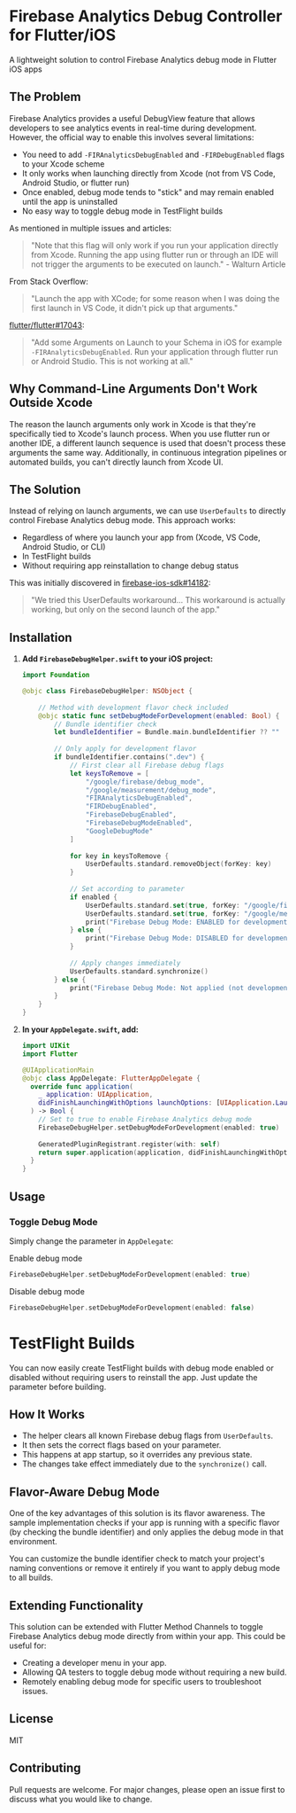 # Firebase Analytics Debug Controller for Flutter/iOS

A lightweight solution to control Firebase Analytics debug mode in Flutter iOS apps

## The Problem

Firebase Analytics provides a useful DebugView feature that allows developers to see analytics events in real-time during development. However, the official way to enable this involves several limitations:
- You need to add `-FIRAnalyticsDebugEnabled` and `-FIRDebugEnabled` flags to your Xcode scheme
- It only works when launching directly from Xcode (not from VS Code, Android Studio, or flutter run)
- Once enabled, debug mode tends to "stick" and may remain enabled until the app is uninstalled
- No easy way to toggle debug mode in TestFlight builds

As mentioned in multiple issues and articles:

> "Note that this flag will only work if you run your application directly from Xcode. Running the app using flutter run or through an IDE will not trigger the arguments to be executed on launch." - Walturn Article

From Stack Overflow:
> "Launch the app with XCode; for some reason when I was doing the first launch in VS Code, it didn't pick up that arguments."

[flutter/flutter#17043](https://github.com/flutter/flutter/issues/17043):
> "Add some Arguments on Launch to your Schema in iOS for example `-FIRAnalyticsDebugEnabled`. Run your application through flutter run or Android Studio. This is not working at all."

## Why Command-Line Arguments Don't Work Outside Xcode

The reason the launch arguments only work in Xcode is that they're specifically tied to Xcode's launch process. When you use flutter run or another IDE, a different launch sequence is used that doesn't process these arguments the same way. Additionally, in continuous integration pipelines or automated builds, you can't directly launch from Xcode UI.

## The Solution

Instead of relying on launch arguments, we can use `UserDefaults` to directly control Firebase Analytics debug mode. This approach works:
- Regardless of where you launch your app from (Xcode, VS Code, Android Studio, or CLI)
- In TestFlight builds
- Without requiring app reinstallation to change debug status

This was initially discovered in [firebase-ios-sdk#14182](https://github.com/firebase/firebase-ios-sdk/issues/14182):

> "We tried this UserDefaults workaround... This workaround is actually working, but only on the second launch of the app."

## Installation

1. **Add `FirebaseDebugHelper.swift` to your iOS project:**

    ```swift
    import Foundation

    @objc class FirebaseDebugHelper: NSObject {
        
        // Method with development flavor check included
        @objc static func setDebugModeForDevelopment(enabled: Bool) {
            // Bundle identifier check
            let bundleIdentifier = Bundle.main.bundleIdentifier ?? ""
            
            // Only apply for development flavor
            if bundleIdentifier.contains(".dev") {
                // First clear all Firebase debug flags
                let keysToRemove = [
                    "/google/firebase/debug_mode",
                    "/google/measurement/debug_mode",
                    "FIRAnalyticsDebugEnabled",
                    "FIRDebugEnabled",
                    "FirebaseDebugEnabled",
                    "FirebaseDebugModeEnabled",
                    "GoogleDebugMode"
                ]
                
                for key in keysToRemove {
                    UserDefaults.standard.removeObject(forKey: key)
                }
                
                // Set according to parameter
                if enabled {
                    UserDefaults.standard.set(true, forKey: "/google/firebase/debug_mode")
                    UserDefaults.standard.set(true, forKey: "/google/measurement/debug_mode")
                    print("Firebase Debug Mode: ENABLED for development flavor")
                } else {
                    print("Firebase Debug Mode: DISABLED for development flavor")
                }
                
                // Apply changes immediately
                UserDefaults.standard.synchronize()
            } else {
                print("Firebase Debug Mode: Not applied (not development flavor)")
            }
        }
    }
    ```

2. **In your `AppDelegate.swift`, add:**

    ```swift
    import UIKit
    import Flutter

    @UIApplicationMain
    @objc class AppDelegate: FlutterAppDelegate {
      override func application(
        _ application: UIApplication,
        didFinishLaunchingWithOptions launchOptions: [UIApplication.LaunchOptionsKey: Any]?
      ) -> Bool {
        // Set to true to enable Firebase Analytics debug mode
        FirebaseDebugHelper.setDebugModeForDevelopment(enabled: true)
        
        GeneratedPluginRegistrant.register(with: self)
        return super.application(application, didFinishLaunchingWithOptions: launchOptions)
      }
    }
    ```

## Usage

### Toggle Debug Mode

Simply change the parameter in `AppDelegate`:

Enable debug mode
```swift
FirebaseDebugHelper.setDebugModeForDevelopment(enabled: true)
```

Disable debug mode
```swift
FirebaseDebugHelper.setDebugModeForDevelopment(enabled: false)
```

# TestFlight Builds

You can now easily create TestFlight builds with debug mode enabled or disabled without requiring users to reinstall the app. Just update the parameter before building.

## How It Works

- The helper clears all known Firebase debug flags from `UserDefaults`.
- It then sets the correct flags based on your parameter.
- This happens at app startup, so it overrides any previous state.
- The changes take effect immediately due to the `synchronize()` call.

## Flavor-Aware Debug Mode

One of the key advantages of this solution is its flavor awareness. The sample implementation checks if your app is running with a specific flavor (by checking the bundle identifier) and only applies the debug mode in that environment.

You can customize the bundle identifier check to match your project's naming conventions or remove it entirely if you want to apply debug mode to all builds.

## Extending Functionality

This solution can be extended with Flutter Method Channels to toggle Firebase Analytics debug mode directly from within your app. This could be useful for:
- Creating a developer menu in your app.
- Allowing QA testers to toggle debug mode without requiring a new build.
- Remotely enabling debug mode for specific users to troubleshoot issues.

## License

MIT

## Contributing

Pull requests are welcome. For major changes, please open an issue first to discuss what you would like to change.
